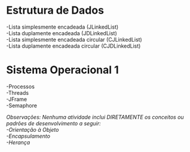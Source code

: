 # Estrutura de Dados
  -Lista simplesmente encadeada (JLinkedList) <br />
  -Lista duplamente encadeada (JDLinkedList) <br />
  -Lista simplesmente encadeada circular (CJLinkedList) <br />
  -Lista duplamente encadeada circular (CJDLinkedList) <br />
  
# Sistema Operacional 1
  -Processos <br />
  -Threads <br />
  -JFrame <br />
  -Semaphore <br />
  
<i>Observações: Nenhuma atividade inclui DIRETAMENTE os conceitos ou padrões de desenvolvimento a seguir: <br />
	-Orientação à Objeto <br />
	-Encapsulamento <br />
	-Herança <br /> <i/>
